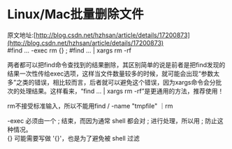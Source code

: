 # Linux/Mac批量删除文件
原文地址:[http://blog.csdn.net/hzhsan/article/details/17200873](http://blog.csdn.net/hzhsan/article/details/17200873)	
	#find ... -exec rm {} \; 
	#find ... | xargs rm -rf 

两者都可以把find命令查找到的结果删除，其区别简单的说是前者是把find发现的结果一次性传给exec选项，这样当文件数量较多的时候，就可能会出现“参数太多”之类的错误，相比较而言，后者就可以避免这个错误，因为xargs命令会分批次的处理结果。这样看来，“find ... | xargs rm -rf”是更通用的方法，推荐使用！

rm不接受标准输入，所以不能用find / -name "tmpfile" ｜rm

-exec   必须由一个   ;   结束，而因为通常   shell   都会对   ;   进行处理，所以用   \;   防止这种情况。   
{}   可能需要写做   '{}'，也是为了避免被   shell   过滤
